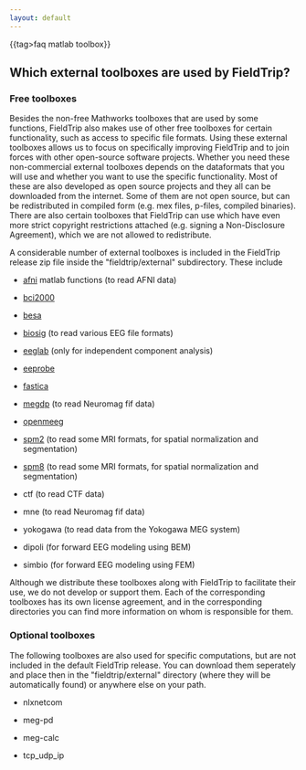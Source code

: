 ```yaml
---
layout: default
---
```


{{tag>faq matlab toolbox}}

##  Which external toolboxes are used by FieldTrip?

### Free toolboxes

Besides the non-free Mathworks toolboxes that are used by some functions, FieldTrip also makes use of other free toolboxes for certain functionality, such as access to specific file formats. Using these external toolboxes allows us to focus on specifically improving FieldTrip and to join forces with other open-source software projects. Whether you need these non-commercial external toolboxes depends on the dataformats that you will use and whether you want to use the specific functionality. Most of these are also developed as open source projects and they all can be downloaded from the internet. Some of them are not open source, but can be redistributed in compiled form (e.g. mex files, p-files, compiled binaries). There are also certain toolboxes that FieldTrip can use which have even more strict copyright restrictions attached (e.g. signing a Non-Disclosure Agreement), which we are not allowed to redistribute.

A considerable number of external toolboxes is included in the FieldTrip release zip file inside the "fieldtrip/external" subdirectory. These include


*  [afni](http://afni.nimh.nih.gov/afni/matlab) matlab functions (to read AFNI data)

*  [bci2000](http://bci2000.org/)

*  [besa](http://besa.de/)

*  [biosig](http://biosig.sourceforge.net/) (to read various EEG file formats)

*  [eeglab](http://sccn.ucsd.edu/eeglab/) (only for independent component analysis)

*  [eeprobe](http://www.ant-neuro.com/products/eeprobe)  

*  [fastica](http://research.ics.tkk.fi/ica/fastica/)  

*  [megdp](http://www.kolumbus.fi/kuutela/programs/meg-pd/) (to read Neuromag fif data)

*  [openmeeg](http://www-sop.inria.fr/athena/software/OpenMEEG/)

*  [spm2](http://www.fil.ion.ucl.ac.uk/spm/software/spm2/) (to read some MRI formats, for spatial normalization and segmentation)

*  [spm8](http://www.fil.ion.ucl.ac.uk/spm/software/spm8/) (to read some MRI formats, for spatial normalization and segmentation)

*  ctf (to read CTF data)

*  mne (to read Neuromag fif data)

*  yokogawa (to read data from the Yokogawa MEG system)

*  dipoli (for forward EEG modeling using BEM)

*  simbio (for forward EEG modeling using FEM)

Although we distribute these toolboxes along with FieldTrip to facilitate their use, we do not develop or support them. Each of the corresponding toolboxes has its own license agreement, and in the corresponding directories you can find more information on whom is responsible for them.

### Optional toolboxes

The following toolboxes are also used for specific computations, but are not included in the default FieldTrip release. You can download them seperately and place then in the "fieldtrip/external" directory (where they will be automatically found) or anywhere else on your path.


*  nlxnetcom

*  meg-pd

*  meg-calc

*  tcp_udp_ip
